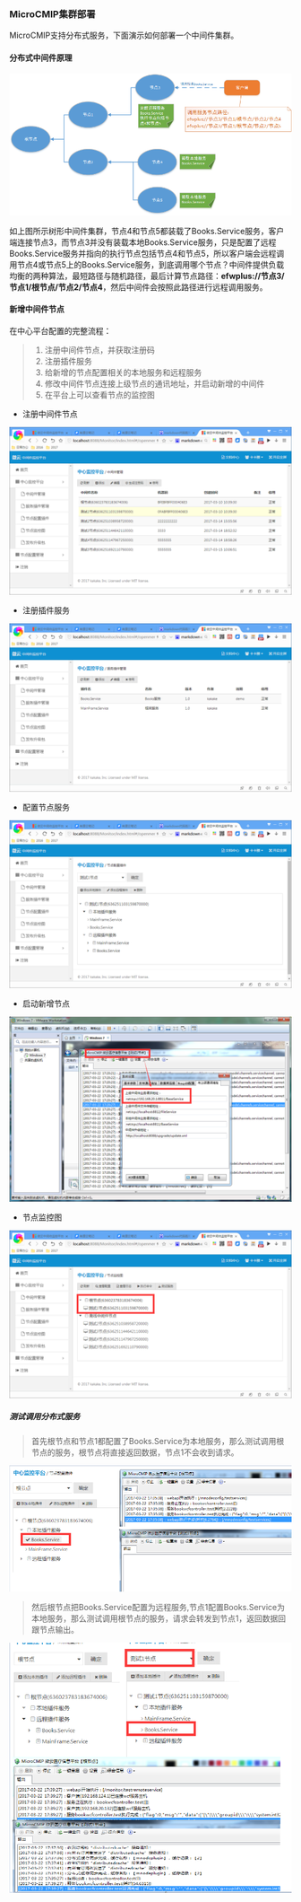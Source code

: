 ### MicroCMIP集群部署

MicroCMIP支持分布式服务，下面演示如何部署一个中间件集群。

#### 分布式中间件原理

![image](images/14.png)

如上图所示树形中间件集群，节点4和节点5都装载了Books.Service服务，客户端连接节点3，而节点3并没有装载本地Books.Service服务，只是配置了远程Books.Service服务并指向的执行节点包括节点4和节点5，所以客户端会远程调用节点4或节点5上的Books.Service服务，到底调用哪个节点？中间件提供负载均衡的两种算法，最短路径与随机路径，最后计算节点路径：**efwplus://节点3/节点1/根节点/节点2/节点4**，然后中间件会按照此路径进行远程调用服务。

#### 新增中间件节点

在中心平台配置的完整流程：
>1. 注册中间件节点，并获取注册码
>2. 注册插件服务
>3. 给新增的节点配置相关的本地服务和远程服务
>4. 修改中间件节点连接上级节点的通讯地址，并启动新增的中间件
>5. 在平台上可以查看节点的监控图

* 注册中间件节点

![image](images/7.png)

* 注册插件服务

![image](images/8.png)

* 配置节点服务
 
![image](images/9.png)

* 启动新增节点

![image](images/10.png)

* 节点监控图

![image](images/11.png)

##### 测试调用分布式服务

> 首先根节点和节点1都配置了Books.Service为本地服务，那么测试调用根节点的服务，根节点将直接返回数据，节点1不会收到请求。

![image](images/12.png)

> 然后根节点把Books.Service配置为远程服务,节点1配置Books.Service为本地服务，那么测试调用根节点的服务，请求会转发到节点1，返回数据回跟节点输出。

![image](images/13.png)